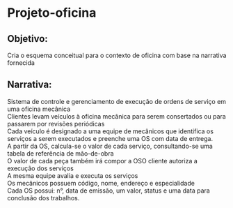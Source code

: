 # Projeto-oficina

## Objetivo:
Cria o esquema conceitual para o contexto de oficina com base na narrativa fornecida

## Narrativa:
Sistema de controle e gerenciamento de execução de ordens de serviço em uma oficina mecânica  
Clientes levam veículos à oficina mecânica para serem consertados ou para passarem por revisões  periódicas  
Cada veículo é designado a uma equipe de mecânicos que identifica os serviços a serem executados e preenche uma OS com data de entrega.  
A partir da OS, calcula-se o valor de cada serviço, consultando-se uma tabela de referência de mão-de-obra  
O valor de cada peça também irá compor a OSO cliente autoriza a execução dos serviços  
A mesma equipe avalia e executa os serviços  
Os mecânicos possuem código, nome, endereço e especialidade  
Cada OS possui: n°, data de emissão, um valor, status e uma data para conclusão dos trabalhos.  
